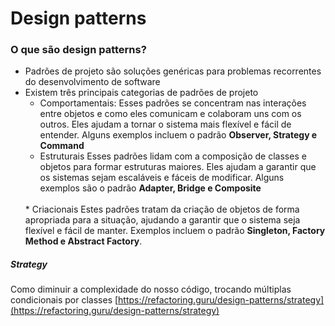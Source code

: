 # Design patterns

### O que são design patterns?
* Padrões de projeto são soluções genéricas para problemas recorrentes do desenvolvimento de software
* Existem três principais categorias de padrões de projeto
    * Comportamentais:
    Esses padrões se concentram nas interações entre objetos e como eles comunicam e colaboram uns com os outros. Eles ajudam a tornar o sistema mais flexível e fácil de entender. Alguns exemplos incluem o padrão <b>Observer, Strategy e Command</b>
        <br>
    * Estruturais
    Esses padrões lidam com a composição de classes e objetos para formar estruturas maiores. Eles ajudam a garantir que os sistemas sejam escaláveis e fáceis de modificar. Alguns exemplos são o padrão <b>Adapter, Bridge e Composite</b>
    <br>
    * Criacionais
    Estes padrões tratam da criação de objetos de forma apropriada para a situação, ajudando a garantir que o sistema seja flexível e fácil de manter. Exemplos incluem o padrão <b>Singleton, Factory Method e Abstract Factory</b>.
##### Strategy
Como diminuir a complexidade do nosso código, trocando múltiplas condicionais por classes
[https://refactoring.guru/design-patterns/strategy](https://refactoring.guru/design-patterns/strategy)

